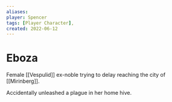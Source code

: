 ```yaml
---
aliases: 
player: Spencer
tags: [Player Character], 
created: 2022-06-12
---
```

# Eboza
Female [[Vespulid]] ex-noble trying to delay reaching the city of [[Mirinberg]].

Accidentally unleashed a plague in her home hive.